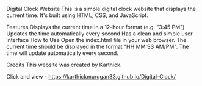 Digital Clock Website
This is a simple digital clock website that displays the current time. It's built using HTML, CSS, and JavaScript.

Features
Displays the current time in a 12-hour format (e.g. "3:45 PM")
Updates the time automatically every second
Has a clean and simple user interface
How to Use
Open the index.html file in your web browser.
The current time should be displayed in the format "HH:MM:SS AM/PM".
The time will update automatically every second.


Credits
This website was created by Karthick.



Click and view - https://karthickmurugan33.github.io/Digital-Clock/
